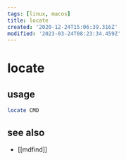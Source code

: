 ```yaml
---
tags: [linux, macos]
title: locate
created: '2020-12-24T15:06:39.316Z'
modified: '2023-03-24T08:23:34.459Z'
---
```


# locate

## usage
```sh
locate CMD
```

## see also
- [[mdfind]]
